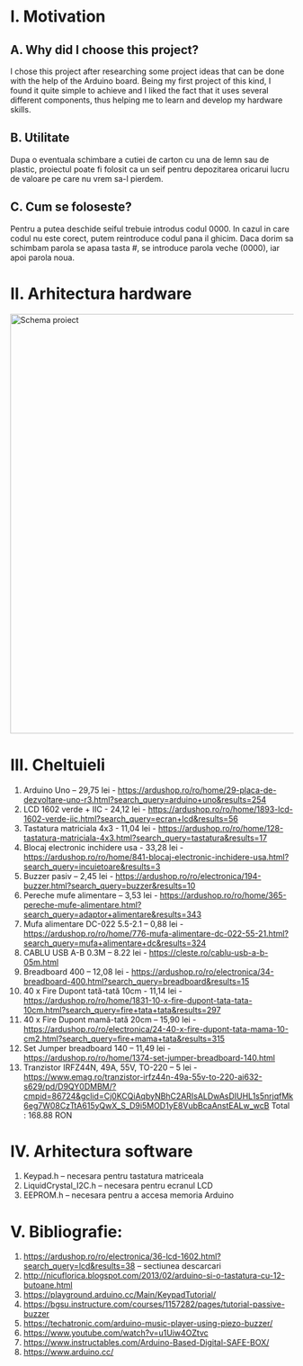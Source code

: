 # I. Motivation

## A. Why did I choose this project?

I chose this project after researching some project ideas that can be done with the help of the Arduino board. Being my first project of this kind, I found it quite simple to achieve and I liked the fact that it uses several different components, thus helping me to learn and develop my hardware skills.

## B. Utilitate
Dupa o eventuala schimbare a cutiei de carton cu una de lemn sau de plastic, proiectul poate fi folosit ca un seif pentru depozitarea oricarui lucru de valoare pe care nu vrem sa-l pierdem.

## C. Cum se foloseste?
Pentru a putea deschide seiful trebuie introdus codul 0000.
In cazul in care codul nu este corect, putem reintroduce codul pana il ghicim.
Daca dorim sa schimbam parola se apasa tasta #, se introduce parola veche (0000), iar apoi parola noua.




# II. Arhitectura hardware
<img width="746" alt="Schema proiect" src="https://user-images.githubusercontent.com/103102760/161979258-14c09eaf-49c2-420b-8a0f-77ced30fbc35.png">

# III. Cheltuieli

1. Arduino Uno – 29,75 lei -  https://ardushop.ro/ro/home/29-placa-de-dezvoltare-uno-r3.html?search_query=arduino+uno&results=254	
2. LCD 1602 verde + IIC - 24,12 lei  - https://ardushop.ro/ro/home/1893-lcd-1602-verde-iic.html?search_query=ecran+lcd&results=56
3. Tastatura matriciala 4x3 - 11,04 lei - https://ardushop.ro/ro/home/128-tastatura-matriciala-4x3.html?search_query=tastatura&results=17
4. Blocaj electronic inchidere usa - 33,28 lei - https://ardushop.ro/ro/home/841-blocaj-electronic-inchidere-usa.html?search_query=incuietoare&results=3	
5. Buzzer pasiv – 2,45 lei - https://ardushop.ro/ro/electronica/194-buzzer.html?search_query=buzzer&results=10
6. Pereche mufe alimentare – 3,53 lei - https://ardushop.ro/ro/home/365-pereche-mufe-alimentare.html?search_query=adaptor+alimentare&results=343
7. Mufa alimentare DC-022 5.5-2.1 – 0,88 lei - https://ardushop.ro/ro/home/776-mufa-alimentare-dc-022-55-21.html?search_query=mufa+alimentare+dc&results=324
8. CABLU USB A-B 0.3M – 8.22 lei - https://cleste.ro/cablu-usb-a-b-05m.html
9. Breadboard 400 – 12,08 lei - https://ardushop.ro/ro/electronica/34-breadboard-400.html?search_query=breadboard&results=15
10. 40 x Fire Dupont tată-tată 10cm - 11,14 lei - https://ardushop.ro/ro/home/1831-10-x-fire-dupont-tata-tata-10cm.html?search_query=fire+tata+tata&results=297
11. 40 x Fire Dupont mamă-tată 20cm – 15,90 lei - https://ardushop.ro/ro/electronica/24-40-x-fire-dupont-tata-mama-10-cm2.html?search_query=fire+mama+tata&results=315
12. Set Jumper breadboard 140 – 11,49 lei - https://ardushop.ro/ro/home/1374-set-jumper-breadboard-140.html
13. Tranzistor IRFZ44N, 49A, 55V, TO-220 – 5 lei - https://www.emag.ro/tranzistor-irfz44n-49a-55v-to-220-ai632-s629/pd/D9QY0DMBM/?cmpid=86724&gclid=Cj0KCQiAqbyNBhC2ARIsALDwAsDIUHL1s5nrjqfMk6eg7W08CzTtA615yQwX_S_D9i5MOD1yE8VubBcaAnstEALw_wcB
Total : 168.88 RON




# IV. Arhitectura software
1. Keypad.h – necesara pentru tastatura matriceala
2. LiquidCrystal_I2C.h – necesara pentru ecranul LCD
3. EEPROM.h – necesara pentru a accesa memoria Arduino 




# V. Bibliografie: 
1.	https://ardushop.ro/ro/electronica/36-lcd-1602.html?search_query=lcd&results=38  – sectiunea descarcari 
2.	http://nicuflorica.blogspot.com/2013/02/arduino-si-o-tastatura-cu-12-butoane.html
3.	https://playground.arduino.cc/Main/KeypadTutorial/
4.	https://bgsu.instructure.com/courses/1157282/pages/tutorial-passive-buzzer
5.	https://techatronic.com/arduino-music-player-using-piezo-buzzer/
6.	https://www.youtube.com/watch?v=u1Uiw4OZtvc
7.	https://www.instructables.com/Arduino-Based-Digital-SAFE-BOX/
8.	https://www.arduino.cc/

